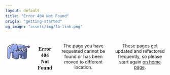 ```yaml
---
layout: default
title: "Error 404 Not Found"
origin: "getting-started"
og_image: "assets/img/fb-link.png"
---
```

<div class="row">
    <div class="large-12 columns" style="margin-top:8px">
        <div style="text-align:center"><img src="/assets/img/elephpant.png" alt="an elephant, trust me."></div>
        <h3 style="font-family:Audiowide;text-align:center">Error 404 Not Found</h3>
        <p style="text-align:center">The page you have requested cannot be found or has been moved to different location.</p>
        <p style="text-align:center">These pages get updated and refactored frequently, so please start again <a href="/">on home page</a>.</p>
    </div>
</div>
